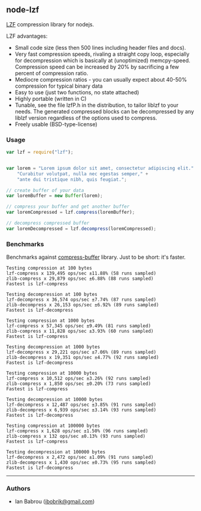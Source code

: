 ## node-lzf

[LZF](http://oldhome.schmorp.de/marc/liblzf.html) compression library for nodejs.

LZF advantages:

* Small code size (less then 500 lines including header files and docs).
* Very fast compression speeds, rivaling a straight copy loop, especially for decompression which is basically at (unoptimized) memcpy-speed. Compression speed can be increased by 20% by sacrificing a few percent of compression ratio.
* Mediocre compression ratios - you can usually expect about 40-50% compression for typical binary data
* Easy to use (just two functions, no state attached)
* Highly portable (written in C)
* Tunable, see the file lzfP.h in the distribution, to tailor liblzf to your needs. The generated compressed blocks can be decompressed by any liblzf version regardless of the options used to compress.
* Freely usable (BSD-type-license)

### Usage

```javascript
var lzf = require("lzf");


var lorem = "Lorem ipsum dolor sit amet, consectetur adipiscing elit." +
    "Curabitur volutpat, nulla nec egestas semper," +
    "ante dui tristique nibh, quis feugiat.";

// create buffer of your data
var loremBuffer = new Buffer(lorem);

// compress your buffer and get another buffer
var loremCompressed = lzf.compress(loremBuffer);

// decompress compressed buffer
var loremDecompressed = lzf.decompress(loremCompressed);

```

### Benchmarks

Benchmarks against [compress-buffer](https://github.com/egorFiNE/node-compress-buffer) library. Just to be short: it's faster.

```
Testing compression at 100 bytes
lzf-compress x 139,495 ops/sec ±11.88% (58 runs sampled)
zlib-compress x 29,879 ops/sec ±6.88% (88 runs sampled)
Fastest is lzf-compress

Testing decompression at 100 bytes
lzf-decompress x 36,574 ops/sec ±7.74% (87 runs sampled)
zlib-decompress x 26,153 ops/sec ±6.92% (89 runs sampled)
Fastest is lzf-decompress

Testing compression at 1000 bytes
lzf-compress x 57,345 ops/sec ±9.49% (81 runs sampled)
zlib-compress x 11,828 ops/sec ±3.93% (60 runs sampled)
Fastest is lzf-compress

Testing decompression at 1000 bytes
lzf-decompress x 29,221 ops/sec ±7.06% (89 runs sampled)
zlib-decompress x 19,351 ops/sec ±4.77% (92 runs sampled)
Fastest is lzf-decompress

Testing compression at 10000 bytes
lzf-compress x 10,512 ops/sec ±3.26% (92 runs sampled)
zlib-compress x 1,850 ops/sec ±0.20% (73 runs sampled)
Fastest is lzf-compress

Testing decompression at 10000 bytes
lzf-decompress x 12,487 ops/sec ±3.85% (91 runs sampled)
zlib-decompress x 6,939 ops/sec ±3.14% (93 runs sampled)
Fastest is lzf-decompress

Testing compression at 100000 bytes
lzf-compress x 1,628 ops/sec ±1.50% (96 runs sampled)
zlib-compress x 132 ops/sec ±0.13% (93 runs sampled)
Fastest is lzf-compress

Testing decompression at 100000 bytes
lzf-decompress x 2,472 ops/sec ±1.09% (91 runs sampled)
zlib-decompress x 1,430 ops/sec ±0.73% (95 runs sampled)
Fastest is lzf-decompress
```

---
### Authors
- Ian Babrou (ibobrik@gmail.com)
